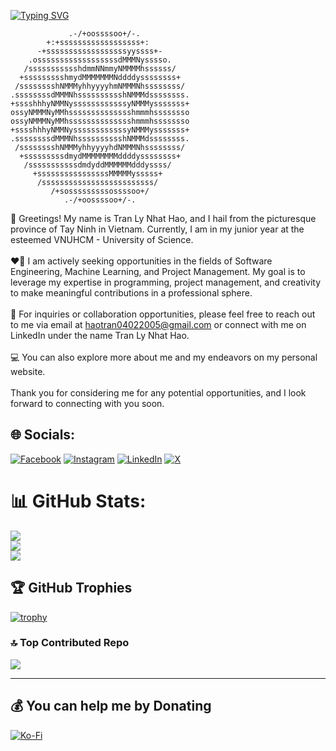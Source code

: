 [![Typing SVG](https://readme-typing-svg.demolab.com?font=Fira+Code&pause=1000&color=C8F733&random=false&width=435&lines=A+student+aiming+towards+technology)](https://git.io/typing-svg)

```
             .-/+oossssoo+/-.             
        +:+ssssssssssssssssss+:       
      -+ssssssssssssssssssyyssss+-       
    .ossssssssssssssssssdMMMNysssso.     
   /ssssssssssshdmmNNmmyNMMMMhssssss/    
  +ssssssssshmydMMMMMMMNddddyssssssss+   
 /sssssssshNMMMyhhyyyyhmNMMMNhssssssss/  
.ssssssssdMMMNhsssssssssshNMMMdssssssss. 
+sssshhhyNMMNyssssssssssssyNMMMysssssss+
ossyNMMMNyMMhsssssssssssssshmmmhssssssso
ossyNMMMNyMMhsssssssssssssshmmmhssssssso
+sssshhhyNMMNyssssssssssssyNMMMysssssss+
.ssssssssdMMMNhsssssssssshNMMMdssssssss. 
 /sssssssshNMMMyhhyyyyhdNMMMNhssssssss/  
  +sssssssssdmydMMMMMMMMddddyssssssss+   
   /sssssssssssdmdyddMMMMMMdddyssss/
     +ssssssssssssssssMMMMMysssss+
      /sssssssssssssssssssssssss/
         /+sosssssssssossssoo+/
            .-/+oossssoo+/-.
```

👋 Greetings! My name is Tran Ly Nhat Hao, and I hail from the picturesque province of Tay Ninh in Vietnam. Currently, I am in my junior year at the esteemed VNUHCM - University of Science.<br><br>❤️‍🔥 I am actively seeking opportunities in the fields of Software Engineering, Machine Learning, and Project Management. My goal is to leverage my expertise in programming, project management, and creativity to make meaningful contributions in a professional sphere.<br><br>📘 For inquiries or collaboration opportunities, please feel free to reach out to me via email at haotran04022005@gmail.com or connect with me on LinkedIn under the name Tran Ly Nhat Hao.<br><br>💻 You can also explore more about me and my endeavors on my personal website.<br><br>Thank you for considering me for any potential opportunities, and I look forward to connecting with you soon.


## 🌐 Socials:
[![Facebook](https://img.shields.io/badge/Facebook-%231877F2.svg?logo=Facebook&logoColor=white)](https://facebook.com/nhathao.tranly.3) [![Instagram](https://img.shields.io/badge/Instagram-%23E4405F.svg?logo=Instagram&logoColor=white)](https://instagram.com/nhathao0402) [![LinkedIn](https://img.shields.io/badge/LinkedIn-%230077B5.svg?logo=linkedin&logoColor=white)](https://linkedin.com/in/tranlynhathao) [![X](https://img.shields.io/badge/X-black.svg?logo=X&logoColor=white)](https://x.com/TranLyNhatHao) 

# 📊 GitHub Stats:
![](https://github-readme-stats.vercel.app/api?username=tranlynhathao&theme=radical&hide_border=false&include_all_commits=false&count_private=false)<br/>
![](https://github-readme-streak-stats.herokuapp.com/?user=tranlynhathao&theme=radical&hide_border=false)<br/>
![](https://github-readme-stats.vercel.app/api/top-langs/?username=tranlynhathao&theme=radical&hide_border=false&include_all_commits=false&count_private=false&layout=compact)

## 🏆 GitHub Trophies
[![trophy](https://github-profile-trophy.vercel.app/?username=ryo-ma&theme=onedark)](https://github.com/ryo-ma/github-profile-trophy)

### 🔝 Top Contributed Repo
![](https://github-contributor-stats.vercel.app/api?username=tranlynhathao&limit=5&theme=tokyonight&combine_all_yearly_contributions=true)

---

## 💰 You can help me by Donating
[![Ko-Fi](https://ko-fi.com/img/githubbutton_sm.svg)](https://ko-fi.com/tranlynhathao) 
  
<!-- Proudly created with GPRM ( https://gprm.itsvg.in ) -->
